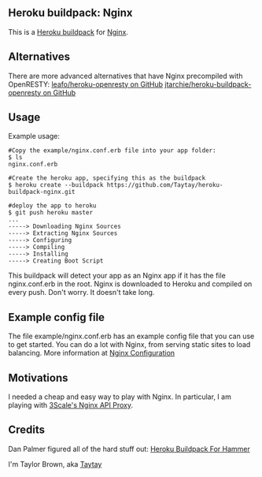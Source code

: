## Heroku buildpack: Nginx

This is a [Heroku buildpack](http://devcenter.heroku.com/articles/buildpacks) for [Nginx](wiki.nginx.org).

Alternatives
------------
There are more advanced alternatives that have Nginx precompiled with OpenRESTY:
[leafo/heroku-openresty on GitHub](https://github.com/leafo/heroku-openresty)
[jtarchie/heroku-buildpack-openresty on GitHub](https://github.com/jtarchie/heroku-buildpack-openresty)


Usage
-----

Example usage:

	#Copy the example/nginx.conf.erb file into your app folder:
    $ ls
	nginx.conf.erb

	#Create the heroku app, specifying this as the buildpack
    $ heroku create --buildpack https://github.com/Taytay/heroku-buildpack-nginx.git

	#deploy the app to heroku
    $ git push heroku master
    ...
    -----> Downloading Nginx Sources
    -----> Extracting Nginx Sources
    -----> Configuring
    -----> Compiling
    -----> Installing
    -----> Creating Boot Script

This buildpack will detect your app as an Nginx app if it has the file nginx.conf.erb in the root.
Nginx is downloaded to Heroku and compiled on every push. Don't worry. It doesn't take long.


Example config file
-------------------
The file example/nginx.conf.erb has an example config file that you can use to get started.
You can do a lot with Nginx, from serving static sites to load balancing. More information at
[Nginx Configuration](http://wiki.nginx.org/Configuration)


Motivations
-----------
I needed a cheap and easy way to play with Nginx. In particular, I am playing with [3Scale's Nginx API Proxy](https://support.3scale.net/howtos/api-configuration/nginx-proxy).


Credits
-------
Dan Palmer figured all of the hard stuff out:
[Heroku Buildpack For Hammer](http://danpalmer.me/blog/articles/2012-12-30-heroku-buildpack-for-hammer.html)

I'm Taylor Brown, aka [Taytay](http://taytay.com/)
